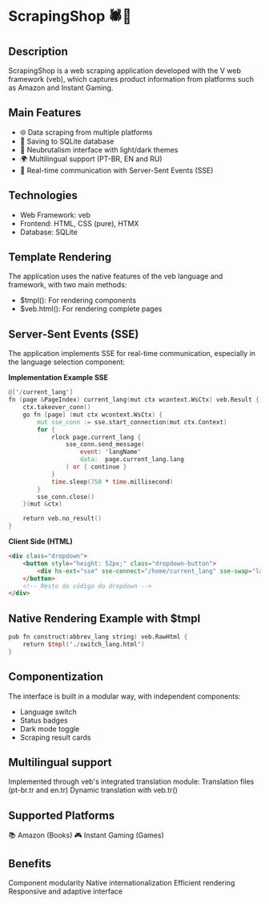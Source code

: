 # ScrapingShop 🕷️🛒

## Description

ScrapingShop is a web scraping application developed with the V web framework (veb), which captures product information from platforms such as Amazon and Instant Gaming.

## Main Features

- 🌐 Data scraping from multiple platforms
- 💾 Saving to SQLite database
- 🎨 Neubrutalism interface with light/dark themes
- 🌍 Multilingual support (PT-BR, EN and RU)
- 🔄 Real-time communication with Server-Sent Events (SSE)

## Technologies

- Web Framework: veb
- Frontend: HTML, CSS (pure), HTMX
- Database: SQLite

## Template Rendering

The application uses the native features of the veb language and framework, with two main methods:

- $tmpl(): For rendering components
- $veb.html(): For rendering complete pages

## Server-Sent Events (SSE)

The application implements SSE for real-time communication, especially in the language selection component:

**Implementation Example SSE**
```v
@['/current_lang']
fn (page &PageIndex) current_lang(mut ctx wcontext.WsCtx) veb.Result {
    ctx.takeover_conn()
    go fn [page] (mut ctx wcontext.WsCtx) {
        mut sse_conn := sse.start_connection(mut ctx.Context)
        for {
            rlock page.current_lang {
                sse_conn.send_message(
                    event: 'langName'
                    data:  page.current_lang.lang
                ) or { continue }
            }
            time.sleep(750 * time.millisecond)
        }
        sse_conn.close()
    }(mut &ctx)

    return veb.no_result()
}
```

**Client Side (HTML)**
```html
<div class="dropdown">
    <button style="height: 52px;" class="dropdown-button">
        <div hx-ext="sse" sse-connect="/home/current_lang" sse-swap="langName"></div>
    </button>
    <!-- Resto do código do dropdown -->
</div>
```

## Native Rendering Example with $tmpl

```v
pub fn construct(abbrev_lang string) veb.RawHtml {
    return $tmpl('./switch_lang.html')
}
```

## Componentization

The interface is built in a modular way, with independent components:
- Language switch
- Status badges
- Dark mode toggle
- Scraping result cards

## Multilingual support

Implemented through veb's integrated translation module:
Translation files (pt-br.tr and en.tr)
Dynamic translation with veb.tr()

## Supported Platforms

📚 Amazon (Books)
🎮 Instant Gaming (Games)

## Benefits

Component modularity
Native internationalization
Efficient rendering
Responsive and adaptive interface